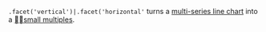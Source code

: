 `.facet('vertical')|.facet('horizontal'` turns a [multi-series line chart](./multi-line.html) into a [small multiples](https://en.wikipedia.org/wiki/Small_multiple).